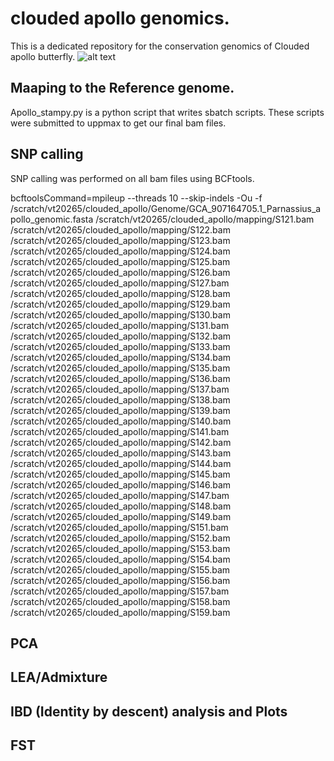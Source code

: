# clouded apollo genomics. 
This is a dedicated repository for the conservation genomics of Clouded apollo butterfly. 
![alt text](https://upload.wikimedia.org/wikipedia/commons/thumb/1/10/Parnassius_mnemosyne_MHNT_CUT_2013_3_5_Le_Mont_Dore_Male_dos.jpg/1920px-Parnassius_mnemosyne_MHNT_CUT_2013_3_5_Le_Mont_Dore_Male_dos.jpg "Logo Title Text 1")
## Maaping to the Reference genome. 
Apollo_stampy.py is a python script that writes sbatch scripts. These scripts were submitted to uppmax to get our final bam files. 

## SNP calling
SNP calling was performed on all bam files using BCFtools. 

bcftoolsCommand=mpileup --threads 10 --skip-indels -Ou -f /scratch/vt20265/clouded_apollo/Genome/GCA_907164705.1_Parnassius_apollo_genomic.fasta /scratch/vt20265/clouded_apollo/mapping/S121.bam /scratch/vt20265/clouded_apollo/mapping/S122.bam /scratch/vt20265/clouded_apollo/mapping/S123.bam /scratch/vt20265/clouded_apollo/mapping/S124.bam /scratch/vt20265/clouded_apollo/mapping/S125.bam /scratch/vt20265/clouded_apollo/mapping/S126.bam /scratch/vt20265/clouded_apollo/mapping/S127.bam /scratch/vt20265/clouded_apollo/mapping/S128.bam /scratch/vt20265/clouded_apollo/mapping/S129.bam /scratch/vt20265/clouded_apollo/mapping/S130.bam /scratch/vt20265/clouded_apollo/mapping/S131.bam /scratch/vt20265/clouded_apollo/mapping/S132.bam /scratch/vt20265/clouded_apollo/mapping/S133.bam /scratch/vt20265/clouded_apollo/mapping/S134.bam /scratch/vt20265/clouded_apollo/mapping/S135.bam /scratch/vt20265/clouded_apollo/mapping/S136.bam /scratch/vt20265/clouded_apollo/mapping/S137.bam /scratch/vt20265/clouded_apollo/mapping/S138.bam /scratch/vt20265/clouded_apollo/mapping/S139.bam /scratch/vt20265/clouded_apollo/mapping/S140.bam /scratch/vt20265/clouded_apollo/mapping/S141.bam /scratch/vt20265/clouded_apollo/mapping/S142.bam /scratch/vt20265/clouded_apollo/mapping/S143.bam /scratch/vt20265/clouded_apollo/mapping/S144.bam /scratch/vt20265/clouded_apollo/mapping/S145.bam /scratch/vt20265/clouded_apollo/mapping/S146.bam /scratch/vt20265/clouded_apollo/mapping/S147.bam /scratch/vt20265/clouded_apollo/mapping/S148.bam /scratch/vt20265/clouded_apollo/mapping/S149.bam /scratch/vt20265/clouded_apollo/mapping/S151.bam /scratch/vt20265/clouded_apollo/mapping/S152.bam /scratch/vt20265/clouded_apollo/mapping/S153.bam /scratch/vt20265/clouded_apollo/mapping/S154.bam /scratch/vt20265/clouded_apollo/mapping/S155.bam /scratch/vt20265/clouded_apollo/mapping/S156.bam /scratch/vt20265/clouded_apollo/mapping/S157.bam /scratch/vt20265/clouded_apollo/mapping/S158.bam /scratch/vt20265/clouded_apollo/mapping/S159.bam


## PCA


## LEA/Admixture

## IBD (Identity by descent) analysis and Plots

## FST


